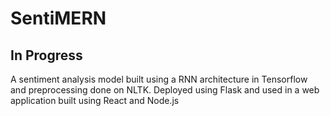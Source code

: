 # SentiMERN 
## In Progress

A sentiment analysis model built using a RNN architecture in Tensorflow and preprocessing done on NLTK. 
Deployed using Flask and used in a web application built using React and Node.js
